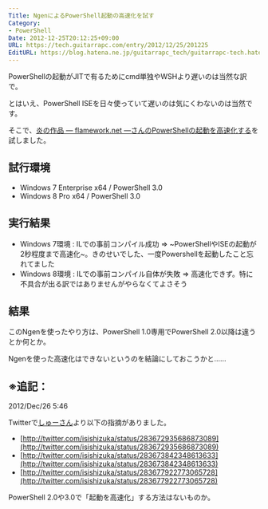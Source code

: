 ```yaml
---
Title: NgenによるPowerShell起動の高速化を試す
Category:
- PowerShell
Date: 2012-12-25T20:12:25+09:00
URL: https://tech.guitarrapc.com/entry/2012/12/25/201225
EditURL: https://blog.hatena.ne.jp/guitarrapc_tech/guitarrapc-tech.hatenablog.com/atom/entry/6802418398340181959
---
```



PowerShellの起動がJITで有るためにcmd単独やWSHより遅いのは当然な訳で。

とはいえ、PowerShell ISEを日々使っていて遅いのは気にくわないのは当然です。

そこで、[炎の作品 ― flamework.net ―さんのPowerShellの起動を高速化する](http://flamework.net/powershell-%e3%81%ae%e8%b5%b7%e5%8b%95%e3%82%92%e9%ab%98%e9%80%9f%e5%8c%96%e3%81%99%e3%82%8b/)を試しました。

## 試行環境

- Windows 7 Enterprise x64 / PowerShell 3.0
- Windows 8 Pro x64 / PowerShell 3.0

## 実行結果

- Windows 7環境 : ILでの事前コンパイル成功 => ~PowerShellやISEの起動が2秒程度まで高速化~。きのせいでした、一度Powershellを起動したこと忘れてました
- Windows 8環境 : ILでの事前コンパイル自体が失敗 => 高速化できず。特に不具合が出る訳ではありませんがやらなくてよさそう

## 結果

このNgenを使ったやり方は、PowerShell 1.0専用でPowerShell 2.0以降は違うとか何とか。

Ngenを使った高速化はできないというのを結論にしておこうかと……

## ※追記：

2012/Dec/26 5:46

Twitterで[しゅーさん](https://twitter.com/isishizuka)より以下の指摘がありました。

* [http://twitter.com/isishizuka/status/283672935686873089](http://twitter.com/isishizuka/status/283672935686873089)
* [http://twitter.com/isishizuka/status/283673842348613633](http://twitter.com/isishizuka/status/283673842348613633)
* [http://twitter.com/isishizuka/status/283677922773065728](http://twitter.com/isishizuka/status/283677922773065728)

PowerShell 2.0や3.0で「起動を高速化」する方法はないものか。
